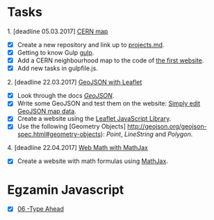 # Tasks

1\. [deadline 05.03.2017] [CERN map](https://sbilikiewicz.github.io/TI/cern.html)

+ [x] Create a new repository and link up to [projects.md](https://github.com/h5c3j/ti/blob/master/projects.md).
+ [x] Getting to know Gulp [gulp](http://gulpjs.com).
+ [x] Add a CERN neighbourhood map to the code of [the first website](http://info.cern.ch/hypertext/WWW/TheProject.html).
+ [x] Add new tasks in gulpfile.js.

2\. [deadline 22.03.2017] [GeoJSON with Leaflet](https://sbilikiewicz.github.io/TI/geojson.html)

+ [x] Look through the docs [_GeoJSON_](http://geojson.org/).
+ [x] Write some GeoJSON and test them on the website: [Simply edit GeoJSON map data](http://geojson.io).
+ [x] Create a website using the [Leaflet JavaScript Library](http://leafletjs.com/).
+ [x] Use the following [Geometry Objects] http://geojson.org/geojson-spec.html#geometry-objects): _Point_, _LineString_ and _Polygon_.

4\. [deadline 22.04.2017] [Web Math with MathJax](https://sbilikiewicz.github.io/TI/mathjax.html)

+ [x] Create a website with math formulas using [MathJax](http://docs.mathjax.org/en/latest/index.html).


# Egzamin Javascript
+ [x] [06 -Type Ahead](http://htmlpreview.github.io/?https://github.com/sbilikiewicz/TI/blob/master/JavaScriptProject/Type%20Ahead.html)
